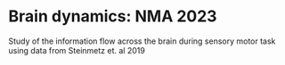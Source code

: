 # Brain dynamics: NMA 2023
Study of the information flow across the brain during sensory motor task using data from Steinmetz et. al 2019
